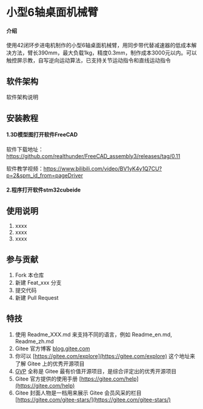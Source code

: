# 小型6轴桌面机械臂

#### 介绍
使用42闭环步进电机制作的小型6轴桌面机械臂，用同步带代替减速器的低成本解决方法，臂长390mm，最大负载1kg，精度0.3mm，制作成本3000元以内。可以触控屏示教，自写逆向运动算法，已支持关节运动指令和直线运动指令

## 软件架构
软件架构说明


## 安装教程

#### 1.3D模型图打开软件FreeCAD

软件下载地址：https://github.com/realthunder/FreeCAD_assembly3/releases/tag/0.11

软件教学视频：https://www.bilibili.com/video/BV1yK4y1Q7CU?p=2&spm_id_from=pageDriver

#### 2.程序打开软件stm32cubeide

## 使用说明

1.  xxxx
2.  xxxx
3.  xxxx

## 参与贡献

1.  Fork 本仓库
2.  新建 Feat_xxx 分支
3.  提交代码
4.  新建 Pull Request


## 特技

1.  使用 Readme\_XXX.md 来支持不同的语言，例如 Readme\_en.md, Readme\_zh.md
2.  Gitee 官方博客 [blog.gitee.com](https://blog.gitee.com)
3.  你可以 [https://gitee.com/explore](https://gitee.com/explore) 这个地址来了解 Gitee 上的优秀开源项目
4.  [GVP](https://gitee.com/gvp) 全称是 Gitee 最有价值开源项目，是综合评定出的优秀开源项目
5.  Gitee 官方提供的使用手册 [https://gitee.com/help](https://gitee.com/help)
6.  Gitee 封面人物是一档用来展示 Gitee 会员风采的栏目 [https://gitee.com/gitee-stars/](https://gitee.com/gitee-stars/)
